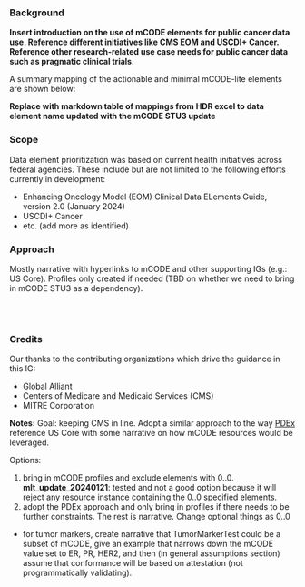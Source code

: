 
### Background

**Insert introduction on the use of mCODE elements for public cancer data use. Reference different initiatives like CMS EOM and USCDI+ Cancer. Reference other research-related use case needs for public cancer data such as pragmatic clinical trials**.


A summary mapping of the actionable and minimal mCODE-lite elements are shown below:

**Replace with markdown table of mappings from HDR excel to data element name updated with the mCODE STU3 update**

<!-- <object data="insert-data-elements-summary-here.png"></object> <br/> -->


### Scope

Data element prioritization was based on current health initiatives across federal agencies. These include but are not limited to the following efforts currently in development:
* Enhancing Oncology Model (EOM) Clinical Data ELements Guide, version 2.0 (January 2024)
* USCDI+ Cancer
* etc. (add more as identified)

### Approach

Mostly narrative with hyperlinks to mCODE and other supporting IGs (e.g.: US Core). Profiles only created if needed (TBD on whether we need to bring in mCODE STU3 as a dependency).

<br/>
<object data="mCodeLiteDiagram.svg" type="image/svg+xml"></object>
<br/>

### Credits

Our thanks to the contributing organizations which drive the guidance in this IG:
* Global Alliant
* Centers of Medicare and Medicaid Services (CMS)
* MITRE Corporation


**Notes:**
Goal: keeping CMS in line. Adopt a similar approach to the way [PDEx](https://build.fhir.org/ig/HL7/davinci-epdx/toc.html) reference US Core with some narrative on how mCODE resources would be leveraged.

Options:
1. bring in mCODE profiles and exclude elements with 0..0. **mlt_update_20240121**: tested and not a good option because it will reject any resource instance containing the 0..0 specified elements.
2. adopt the PDEx approach and only bring in profiles if there needs to be further constraints. The rest is narrative. Change optional things as 0..0

* for tumor markers, create narrative that TumorMarkerTest could be a subset of mCODE, give an example that narrows down the mCODE value set to ER, PR, HER2, and then (in general assumptions section) assume that conformance will be based on attestation (not programmatically validating).
  